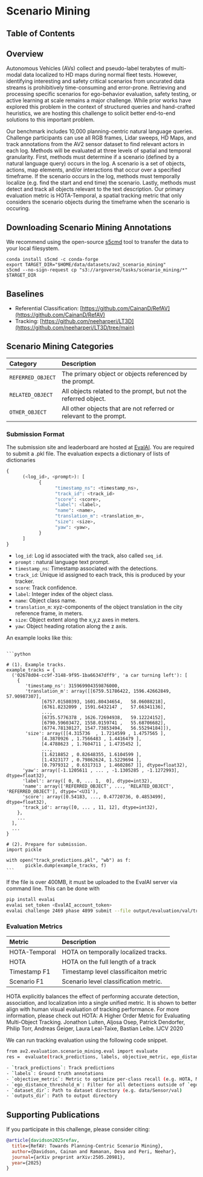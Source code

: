 # Scenario Mining

## Table of Contents

<!-- toc -->

## Overview

Autonomous Vehicles (AVs) collect and pseudo-label terabytes of multi-modal data localized to HD maps during normal fleet tests. However, identifying interesting and safety critical scenarios from uncurated data streams is prohibitively time-consuming and error-prone. Retrieving and processing specific scenarios for ego-behavior evaluation, safety testing, or active learning at scale remains a major challenge. While prior works have explored this problem in the context of structured queries and hand-crafted heuristics, we are hosting this challenge to solicit better end-to-end solutions to this important problem.

Our benchmark includes 10,000 planning-centric natural language queries. Challenge participants can use all RGB frames, Lidar sweeps, HD Maps, and track annotations from the AV2 sensor dataset to find relevant actors in each log. Methods will be evaluated at three levels of spatial and temporal granularity. First, methods must determine if a scenario (defined by a natural language query) occurs in the log. A scenario is a set of objects, actions, map elements, and/or interactions that occur over a specified timeframe. If the scenario occurs in the log, methods must temporally localize (e.g. find the start and end time) the scenario. Lastly, methods must detect and track all objects relevant to the text description. Our primary evaluation metric is HOTA-Temporal, a spatial tracking metric that only considers the scenario objects during the timeframe when the scenario is occuring.

## Downloading Scenario Mining Annotations
We recommend using the open-source [s5cmd](https://github.com/peak/s5cmd) tool to transfer the data to your local filesystem.
```
conda install s5cmd -c conda-forge
export TARGET_DIR="$HOME/data/datasets/av2_scenario_mining"
s5cmd --no-sign-request cp "s3://argoverse/tasks/scenario_mining/*" $TARGET_DIR
```

## Baselines

- Referential Classification: [https://github.com/CainanD/RefAV](https://github.com/CainanD/RefAV) 
- Tracking: [https://github.com/neeharperi/LT3D](https://github.com/neeharperi/LT3D/tree/main)

## Scenario Mining Categories

| **Category** | **Description** |
|:-----------------|:----------------|
| `REFERRED_OBJECT` | The primary object or objects referenced by the prompt. |
| `RELATED_OBJECT` | All objects related to the prompt, but not the referred object. |
| `OTHER_OBJECT` | All other objects that are not referred or relevant to the prompt. |


### Submission Format 


The submission site and leaderboard are hosted at [EvalAI](https://eval.ai/web/challenges/challenge-page/2469/overview). You are required to submit a .pkl file. The evaluation expects a dictionary of lists of dictionaries

```python
{
      (<log_id>, <prompt>): [
            {
                  "timestamp_ns": <timestamp_ns>,
                  "track_id": <track_id>
                  "score": <score>,
                  "label": <label>,
                  "name": <name>,
                  "translation_m": <translation_m>,
                  "size": <size>,
                  "yaw": <yaw>,
            }
      ]
}
```

- `log_id`: Log id associated with the track, also called `seq_id`.
- `prompt` : natural language text prompt.
- `timestamp_ns`: Timestamp associated with the detections.
- `track_id`: Unique id assigned to each track, this is produced by your tracker.
- `score`: Track confidence.
- `label`: Integer index of the object class.
- `name`: Object class name.
- `translation_m`: xyz-components of the object translation in the city reference frame, in meters.
- `size`: Object extent along the x,y,z axes in meters.
- `yaw`: Object heading rotation along the z axis.

An example looks like this:

~~~admonish example

```python

# (1). Example tracks.
example_tracks = {
  ('02678d04-cc9f-3148-9f95-1ba66347dff9', 'a car turning left'): [
    {
       'timestamp_ns': 315969904359876000,
       'translation_m': array([[6759.51786422, 1596.42662849,   57.90987307],
             [6757.01580393, 1601.80434654,   58.06088218],
             [6761.8232099 , 1591.6432147 ,   57.66341136],
             ...,
             [6735.5776378 , 1626.72694938,   59.12224152],
             [6790.59603472, 1558.0159741 ,   55.68706682],
             [6774.78130127, 1547.73853494,   56.55294184]]),
       'size': array([[4.315736  , 1.7214599 , 1.4757565 ],
             [4.3870926 , 1.7566483 , 1.4416479 ],
             [4.4788623 , 1.7604711 , 1.4735452 ],
             ...,
             [1.6218852 , 0.82648355, 1.6104599 ],
             [1.4323177 , 0.79862624, 1.5229694 ],
             [0.7979312 , 0.6317313 , 1.4602867 ]], dtype=float32),
      'yaw': array([-1.1205611 , ... , -1.1305285 , -1.1272993], dtype=float32),
      'label': array([ 0, 0, ... 1,  0], dtype=int32),
      'name': array(['REFERRED_OBJECT', ..., 'RELATED_OBJECT', 'REFERRED_OBJECT'], dtype='<U31'),
      'score': array([0.54183, ..., 0.47720736, 0.4853499], dtype=float32),
      'track_id': array([0, ... , 11, 12], dtype=int32),
    },
    ...
  ],
  ...
}

# (2). Prepare for submission.
import pickle

with open("track_predictions.pkl", "wb") as f:
       pickle.dump(example_tracks, f)
```
~~~

If the file is over 400MB, it must be uploaded to the EvalAI server via command line. This can be done with

```bash
pip install evalai
evalai set_token <EvalAI_account_token>
evalai challenge 2469 phase 4899 submit --file output/evaluation/val/track_predictions.pkl --large
```

### Evaluation Metrics

| **Metric** | **Description** |
|:-----------|:----------------|
| $\text{HOTA-Temporal}$ | HOTA on temporally localized tracks. |
| $\text{HOTA}$ | HOTA on the full length of a track |
| $\text{Timestamp F1}$ | Timestamp level classificaiton metric |
| $\text{Scenario F1}$ | Scenario level classification metric. |

HOTA explicitly balances the effect of performing accurate detection, association, and localization into a single unified metric. It is shown to better align with human visual evaluation of tracking performance. For more information, please check out HOTA: A Higher Order Metric for Evaluating Multi-Object Tracking. Jonathon Luiten, Aljosa Osep, Patrick Dendorfer, Philip Torr, Andreas Geiger, Laura Leal-Taixe, Bastian Leibe. IJCV 2020

We can run tracking evaluation using the following code snippet. 
```bash 
from av2.evaluation.scenario_mining.eval import evaluate
res =  evaluate(track_predictions, labels, objective_metric, ego_distance_threshold_m, dataset_dir, outputs_dir)

- `track_predictions`: Track predictions
- `labels`: Ground truth annotations
- `objective_metric`: Metric to optimize per-class recall (e.g. HOTA, MOTA, default is HOTA)
- `ego_distance_threshold_m`: Filter for all detections outside of `ego_distance_threshold_m` (default is 50 meters).
- `dataset_dir`: Path to dataset directory (e.g. data/Sensor/val)
- `outputs_dir`: Path to output directory
```

## Supporting Publications

If you participate in this challenge, please consider citing:

```BibTeX 
@article{davidson2025refav,
  title={RefAV: Towards Planning-Centric Scenario Mining},
  author={Davidson, Cainan and Ramanan, Deva and Peri, Neehar},
  journal={arXiv preprint arXiv:2505.20981},
  year={2025}
}
```

 
